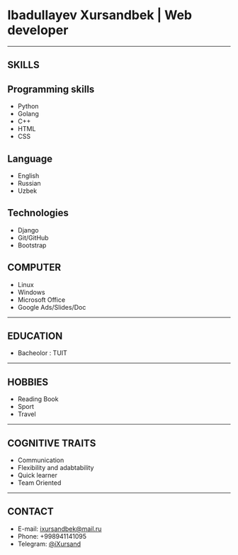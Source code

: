 # Ibadullayev Xursandbek | Web developer
_______________________
## SKILLS
## Programming skills
* Python
* Golang
* C++
* HTML
* CSS

## Language
* English
* Russian
* Uzbek

## Technologies
* Django
* Git/GitHub
* Bootstrap

## COMPUTER 
* Linux
* Windows
* Microsoft Office
* Google Ads/Slides/Doc
________________________
## EDUCATION
* Bacheolor : TUIT
________________________
## HOBBIES
* Reading Book
* Sport
* Travel
________________________
## COGNITIVE TRAITS
* Communication
* Flexibility and adabtability
* Quick learner
* Team Oriented
_________________________
## CONTACT
* E-mail: ixursandbek@mail.ru
* Phone: +998941141095
* Telegram: [@iXursand](http://t.me/iXursand)
